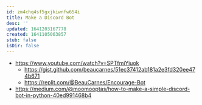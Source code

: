 ```yaml
---
id: zm4chq4sf5gxjkiwnfw654i
title: Make a Discord Bot
desc: ''
updated: 1641203167778
created: 1641105063857
stub: false
isDir: false
---
```



- <https://www.youtube.com/watch?v=SPTfmiYiuok>
  - <https://gist.github.com/beaucarnes/51ec37412ab181a2e3fd320ee474b671>
  - <https://replit.com/@BeauCarnes/Encourage-Bot>
- <https://medium.com/@moomooptas/how-to-make-a-simple-discord-bot-in-python-40ed991468b4>
